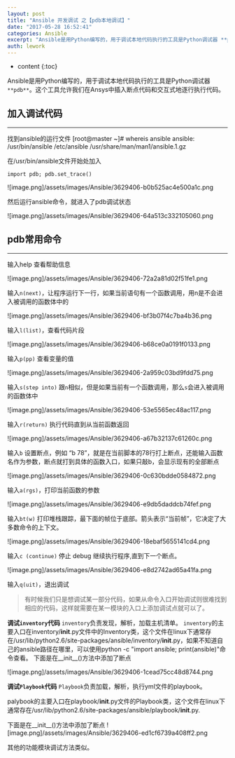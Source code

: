 ```yaml
---
layout: post
title: "Ansible 开发调试 之【pdb本地调试】"
date: "2017-05-28 16:52:41"
categories: Ansible
excerpt: "Ansible是用Python编写的，用于调试本地代码执行的工具是Python调试器 **pdb**。这个工具允许我们在Ansys中插入断点代码..."
auth: lework
---
```

* content
{:toc}

Ansible是用Python编写的，用于调试本地代码执行的工具是Python调试器 `**pdb**`。这个工具允许我们在Ansys中插入断点代码和交互式地逐行执行代码。


## 加入调试代码
---
找到ansible的运行文件
[root@master ~]# whereis ansible
ansible: /usr/bin/ansible /etc/ansible /usr/share/man/man1/ansible.1.gz

在/usr/bin/ansible文件开始处加入
```
import pdb; pdb.set_trace()
```
![image.png]/assets/images/Ansible/3629406-b0b525ac4e500a1c.png

然后运行ansible命令，就进入了pdb调试状态

![image.png]/assets/images/Ansible/3629406-64a513c332105060.png

## pdb常用命令
---

输入help 查看帮助信息

![image.png]/assets/images/Ansible/3629406-72a2a81d02f51fe1.png


输入`n(next)`，让程序运行下一行，如果当前语句有一个函数调用，用n是不会进入被调用的函数体中的 

![image.png]/assets/images/Ansible/3629406-bf3b07f4c7ba4b36.png


输入`l(list)`，查看代码片段

![image.png]/assets/images/Ansible/3629406-b68ce0a0191f0133.png

输入`p(pp)` 查看变量的值

![image.png]/assets/images/Ansible/3629406-2a959c03bd9fdd75.png

输入`s(step into)` 跟`n`相似，但是如果当前有一个函数调用，那么`s`会进入被调用的函数体中 

![image.png]/assets/images/Ansible/3629406-53e5565ec48ac117.png


输入`r(return)` 执行代码直到从当前函数返回


![image.png]/assets/images/Ansible/3629406-a67b32137c61260c.png

输入`b` 设置断点，例如 “b 78”，就是在当前脚本的78行打上断点，还能输入函数名作为参数，断点就打到具体的函数入口，如果只敲b，会显示现有的全部断点 


![image.png]/assets/images/Ansible/3629406-0c630bdde0584872.png

输入`a(rgs)`，打印当前函数的参数 


![image.png]/assets/images/Ansible/3629406-e9db5daddcb74fef.png

输入`bt(w)` 打印堆栈跟踪，最下面的帧位于底部。箭头表示“当前帧”，它决定了大多数命令的上下文。

![image.png]/assets/images/Ansible/3629406-18ebaf5655141cd4.png


输入`c (continue)` 停止 debug 继续执行程序,直到下一个断点。


![image.png]/assets/images/Ansible/3629406-e8d2742ad65a41fa.png

输入`q(uit)`，退出调试 


> 有时候我们只是想调试某一部分代码，如果从命令入口开始调试则很难找到相应的代码，这样就需要在某一模块的入口上添加调试点就可以了。

**调试`inventory`代码**
`inventory`负责发现，解析，加载主机清单。
`inventory`的主要入口在inventory/__init__.py文件中的Inventory类，这个文件在linux下通常存在/usr/lib/python2.6/site-packages/ansible/inventory/__init__.py，如果不知道自己的ansible路径在哪里，可以使用python -c "import ansible; print(ansible)"命令查看。
下面是在__init__()方法中添加了断点

![image.png]/assets/images/Ansible/3629406-1cead75cc48d8744.png



**调试`Playbook`代码**
`Playbook`负责加载，解析，执行yml文件的playbook。

palybook的主要入口在playbook/__init__.py文件的Playbook类，这个文件在linux下通常存在/usr/lib/python2.6/site-packages/ansible/playbook/__init__.py.

下面是在__init__()方法中添加了断点
![image.png]/assets/images/Ansible/3629406-ed1cf6739a408ff2.png

其他的功能模块调试方法类似。
